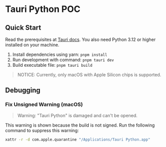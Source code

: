 # Tauri Python POC

## Quick Start

Read the prerequisites at [Tauri docs](https://tauri.app/v1/guides/getting-started/prerequisites).
You also need Python 3.12 or higher installed on your machine.

1. Install dependencies using yarn: `pnpm install`
2. Run development with command: `pnpm tauri dev`
3. Build executable file: `pnpm tauri build`

> NOTICE: Currently, only macOS with Apple Silicon chips is supported.

## Debugging

### Fix Unsigned Warning (macOS)

> Warning: "Tauri Python" is damaged and can't be opened.

This warning is shown because the build is not signed. Run the following command to suppress this warning:

```sh
xattr -r -d com.apple.quarantine "/Applications/Tauri Python.app"
```

